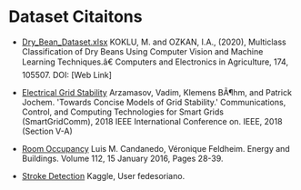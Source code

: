 # Dataset Citaitons

- [Dry_Bean_Dataset.xlsx](https://archive.ics.uci.edu/ml/datasets/Dry+Bean+Dataset) KOKLU, M. and OZKAN, I.A., (2020), Multiclass Classification of Dry Beans Using Computer Vision and Machine Learning Techniques.â€ Computers and Electronics in Agriculture, 174, 105507.
  DOI: [Web Link]

- [Electrical Grid Stability](https://archive.ics.uci.edu/ml/datasets/Electrical+Grid+Stability+Simulated+Data+) Arzamasov, Vadim, Klemens BÃ¶hm, and Patrick Jochem. 'Towards Concise Models of Grid Stability.' Communications, Control, and Computing Technologies for Smart Grids (SmartGridComm), 2018 IEEE International Conference on. IEEE, 2018
  (Section V-A)

- [Room Occupancy](https://archive.ics.uci.edu/ml/datasets/Occupancy+Detection+) Luis M. Candanedo, Véronique Feldheim. Energy and Buildings. Volume 112, 15 January 2016, Pages 28-39.

- [Stroke Detection](https://www.kaggle.com/fedesoriano/stroke-prediction-dataset) Kaggle, User fedesoriano.
